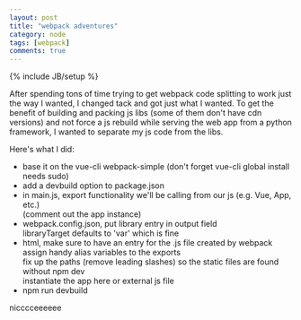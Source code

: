 ```yaml
---
layout: post
title: "webpack adventures"
category: node
tags: [webpack]
comments: true
---
```

{% include JB/setup %}
  
After spending tons of time trying to get webpack code splitting to work just the way I wanted, I changed tack and got just what I wanted.  To get the benefit of building and packing js libs (some of them don't have cdn versions) and not force a js rebuild while serving the web app from a python framework, I wanted to separate my js code from the libs.
  
Here's what I did:  
- base it on the vue-cli webpack-simple (don't forget vue-cli global install needs sudo) 
- add a devbuild option to package.json  
- in main.js, export functionality we'll be calling from our js (e.g. Vue, App, etc.)  
	(comment out the app instance)  
- webpack.config.json, put library entry in output field  
	libraryTarget defaults to 'var' which is fine  
- html, make sure to have an entry for the .js file created by webpack  
	assign handy alias variables to the exports  
	fix up the paths (remove leading slashes) so the static files are found without npm dev  
	instantiate the app here or external js file  
- npm run devbuild  
  
nicccceeeeee  
